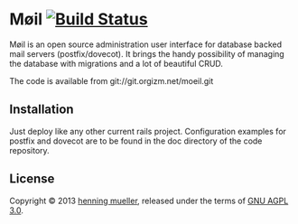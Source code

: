 Møil [![Build Status](https://travis-ci.org/ontohub/ontohub.png?branch=master)](https://travis-ci.org/ontohub/ontohub)
====

Møil is an open source administration user interface for database backed mail
servers (postfix/dovecot). It brings the handy possibility of managing the
database with migrations and a lot of beautiful CRUD.

The code is available from git://git.orgizm.net/moeil.git

Installation
------------

Just deploy like any other current rails project. Configuration examples for
postfix and dovecot are to be found in the doc directory of the code repository.

License
-------

Copyright © 2013 [henning mueller](http://henning.orgizm.net/), released under
the terms of [GNU AGPL 3.0](http://www.gnu.org/licenses/agpl-3.0.html).
